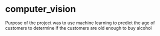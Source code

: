 # computer_vision
Purpose of the project was to use machine learning to predict the age of customers to determine if the customers are old enough to buy alcohol
